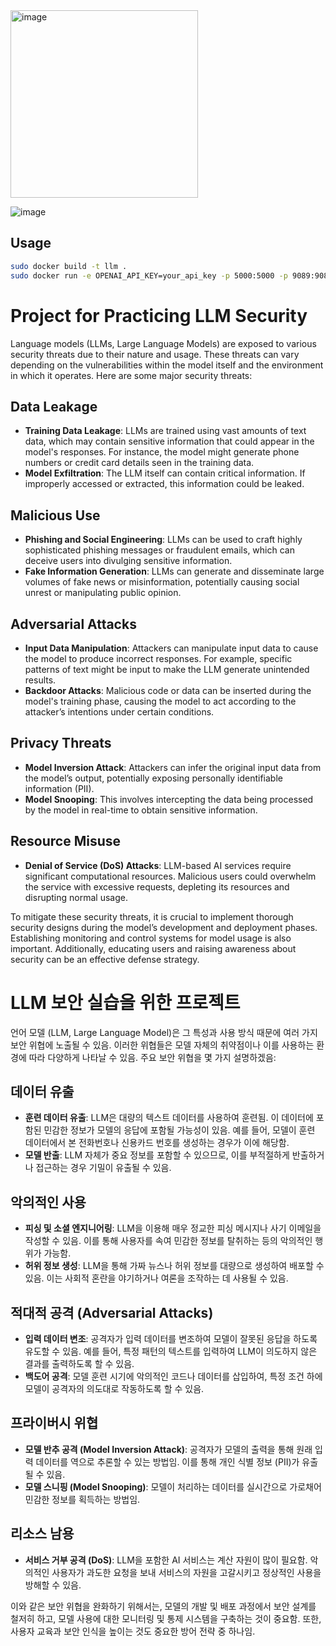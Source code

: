 <img src="https://github.com/KoreaSecurity/LLM_Threat_Learning/assets/8425791/3bb09293-f197-45e2-8937-5bdb6750cd43" alt="image" width="300px">


![image](https://github.com/KoreaSecurity/LLM_Threat_Learning/assets/8425791/2386fbda-1c37-4dec-a2b7-00ffce7cbd21)


## Usage

```sh
sudo docker build -t llm .
sudo docker run -e OPENAI_API_KEY=your_api_key -p 5000:5000 -p 9089:9089 llm

```

# Project for Practicing LLM Security

Language models (LLMs, Large Language Models) are exposed to various security threats due to their nature and usage. These threats can vary depending on the vulnerabilities within the model itself and the environment in which it operates. Here are some major security threats:

## Data Leakage

- **Training Data Leakage**: LLMs are trained using vast amounts of text data, which may contain sensitive information that could appear in the model's responses. For instance, the model might generate phone numbers or credit card details seen in the training data.
- **Model Exfiltration**: The LLM itself can contain critical information. If improperly accessed or extracted, this information could be leaked.

## Malicious Use

- **Phishing and Social Engineering**: LLMs can be used to craft highly sophisticated phishing messages or fraudulent emails, which can deceive users into divulging sensitive information.
- **Fake Information Generation**: LLMs can generate and disseminate large volumes of fake news or misinformation, potentially causing social unrest or manipulating public opinion.

## Adversarial Attacks

- **Input Data Manipulation**: Attackers can manipulate input data to cause the model to produce incorrect responses. For example, specific patterns of text might be input to make the LLM generate unintended results.
- **Backdoor Attacks**: Malicious code or data can be inserted during the model's training phase, causing the model to act according to the attacker’s intentions under certain conditions.

## Privacy Threats

- **Model Inversion Attack**: Attackers can infer the original input data from the model’s output, potentially exposing personally identifiable information (PII).
- **Model Snooping**: This involves intercepting the data being processed by the model in real-time to obtain sensitive information.

## Resource Misuse

- **Denial of Service (DoS) Attacks**: LLM-based AI services require significant computational resources. Malicious users could overwhelm the service with excessive requests, depleting its resources and disrupting normal usage.

To mitigate these security threats, it is crucial to implement thorough security designs during the model’s development and deployment phases. Establishing monitoring and control systems for model usage is also important. Additionally, educating users and raising awareness about security can be an effective defense strategy.


# LLM 보안 실습을 위한 프로젝트

언어 모델 (LLM, Large Language Model)은 그 특성과 사용 방식 때문에 여러 가지 보안 위협에 노출될 수 있음. 이러한 위협들은 모델 자체의 취약점이나 이를 사용하는 환경에 따라 다양하게 나타날 수 있음. 주요 보안 위협을 몇 가지 설명하겠음:

## 데이터 유출

- **훈련 데이터 유출**: LLM은 대량의 텍스트 데이터를 사용하여 훈련됨. 이 데이터에 포함된 민감한 정보가 모델의 응답에 포함될 가능성이 있음. 예를 들어, 모델이 훈련 데이터에서 본 전화번호나 신용카드 번호를 생성하는 경우가 이에 해당함.
- **모델 반출**: LLM 자체가 중요 정보를 포함할 수 있으므로, 이를 부적절하게 반출하거나 접근하는 경우 기밀이 유출될 수 있음.

## 악의적인 사용

- **피싱 및 소셜 엔지니어링**: LLM을 이용해 매우 정교한 피싱 메시지나 사기 이메일을 작성할 수 있음. 이를 통해 사용자를 속여 민감한 정보를 탈취하는 등의 악의적인 행위가 가능함.
- **허위 정보 생성**: LLM을 통해 가짜 뉴스나 허위 정보를 대량으로 생성하여 배포할 수 있음. 이는 사회적 혼란을 야기하거나 여론을 조작하는 데 사용될 수 있음.

## 적대적 공격 (Adversarial Attacks)

- **입력 데이터 변조**: 공격자가 입력 데이터를 변조하여 모델이 잘못된 응답을 하도록 유도할 수 있음. 예를 들어, 특정 패턴의 텍스트를 입력하여 LLM이 의도하지 않은 결과를 출력하도록 할 수 있음.
- **백도어 공격**: 모델 훈련 시기에 악의적인 코드나 데이터를 삽입하여, 특정 조건 하에 모델이 공격자의 의도대로 작동하도록 할 수 있음.

## 프라이버시 위협

- **모델 반추 공격 (Model Inversion Attack)**: 공격자가 모델의 출력을 통해 원래 입력 데이터를 역으로 추론할 수 있는 방법임. 이를 통해 개인 식별 정보 (PII)가 유출될 수 있음.
- **모델 스니핑 (Model Snooping)**: 모델이 처리하는 데이터를 실시간으로 가로채어 민감한 정보를 획득하는 방법임.

## 리소스 남용

- **서비스 거부 공격 (DoS)**: LLM을 포함한 AI 서비스는 계산 자원이 많이 필요함. 악의적인 사용자가 과도한 요청을 보내 서비스의 자원을 고갈시키고 정상적인 사용을 방해할 수 있음.

이와 같은 보안 위협을 완화하기 위해서는, 모델의 개발 및 배포 과정에서 보안 설계를 철저히 하고, 모델 사용에 대한 모니터링 및 통제 시스템을 구축하는 것이 중요함. 또한, 사용자 교육과 보안 인식을 높이는 것도 중요한 방어 전략 중 하나임.
